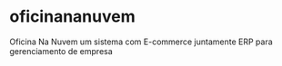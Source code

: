 # oficinananuvem
Oficina Na Nuvem um sistema com E-commerce juntamente ERP para gerenciamento de empresa
